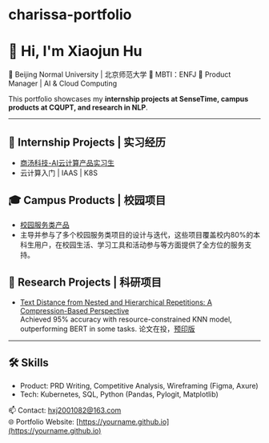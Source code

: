 # charissa-portfolio
# 👋 Hi, I'm Xiaojun Hu 

🏫 Beijing Normal University | 北京师范大学
👸 MBTI：ENFJ
🎯 Product Manager | AI & Cloud Computing 

This portfolio showcases my **internship projects at SenseTime, campus products at CQUPT, and research in NLP**.  

---

## 🏢 Internship Projects | 实习经历
- [商汤科技-AI云计算产品实习生](https://github.com/CharissaHu/Internship-Projects)
- 云计算入门 | IAAS | K8S
 

## 🎓 Campus Products | 校园项目
- [校园服务类产品](https://github.com/CharissaHu/Campus-Products)
- 主导并参与了多个校园服务类项目的设计与迭代，这些项目覆盖校内80%的本科生用户，在校园生活、学习工具和活动参与等方面提供了全方位的服务支持。

## 📑 Research Projects | 科研项目
- [Text Distance from Nested and Hierarchical Repetitions: A Compression-Based Perspective](https://github.com/CharissaHu/Research-Projects)  
  Achieved 95% accuracy with resource-constrained KNN model, outperforming BERT in some tasks.
  论文在投，[预印版](https://math.chinaxiv.org/abs/202506.00060)

---

## 🛠️ Skills
- Product: PRD Writing, Competitive Analysis, Wireframing (Figma, Axure)  
- Tech: Kubernetes, SQL, Python (Pandas, Pylogit, Matplotlib)  

📫 Contact: [hxj2001082@163.com](mailto:hxj2001082@163.com)   
🌐 Portfolio Website: [https://yourname.github.io](https://yourname.github.io)  
